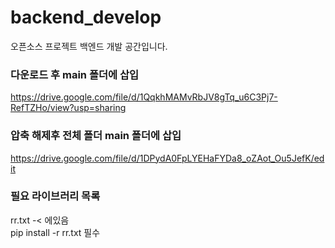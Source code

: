 # backend_develop
오픈소스 프로젝트 백엔드 개발 공간입니다.   

### 다운로드 후 main 폴더에 삽입 
https://drive.google.com/file/d/1QqkhMAMvRbJV8gTq_u6C3Pj7-RefTZHo/view?usp=sharing      

### 압축 해제후 전체 폴더 main 폴더에 삽입 
https://drive.google.com/file/d/1DPydA0FpLYEHaFYDa8_oZAot_Ou5JefK/edit        

### 필요 라이브러리 목록 
rr.txt -< 에있음     
pip install -r rr.txt      필수 
